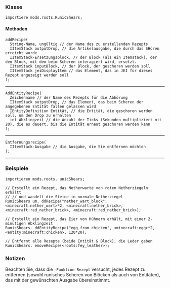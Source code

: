 ### Klasse

```zenscript
importiere mods.roots.RunicShears;
```

#### Methoden

```zenscript
addRecipe(
  String-Name, ungültig // der Name des zu erstellenden Rezepts
  IItemStack outputDrop, // die Artikelausgabe, die durch das SHören erreicht wurde
  IItemStack-Ersetzungsblock, // der Block (als ein Itemstack), der den Block, mit dem beim Scheren interagiert wird, ersetzt.
  IItemStack inputBlock, // der Block, der geschoren werden soll
  IItemStack jeiDisplayItem // das Element, das in JEI für dieses Rezept angezeigt werden soll
);
```

* * *

```zenscript
AddEntityRecipe(
  Zeichenname // der Name des Rezepts für die Abhörung
  IItemStack outputDrop, // das Element, das beim Scheren der angegebenen Entität fallen gelassen wird
  IEntityDefinition Entität, // die Entität, die geschoren werden soll, um den Drop zu erhalten
  int Abklingzeit // die Anzahl der Ticks (Sekunden multipliziert mit 20), die es dauert, bis die Entität erneut geschoren werden kann
);
```

* * *

```zenscript
Entfernungsrecipe(
  IItemStack-Ausgabe // die Ausgabe, die Sie entfernen möchten
);
```

* * *

### Beispiele

```zenscript
importieren mods.roots. unicShears;

// Erstellt ein Rezept, das Netherwarte von roten Netherziegeln erhältt
// // und wandelt die Steine in normale Netherziegel
RunicShears um. ddRecipe("nether_wart_block", <minecraft:nether_wart>*2, <minecraft:nether_brick>, <minecraft:red_nether_brick>, <minecraft:red_nether_brick>);

// Erstellt ein Rezept, das Eier von Hühnern erhält, mit einer 2-minütigen Abklingzeit
RunicShears. ddEntityRecipe("egg_from_chicken", <minecraft:egg>*2, <entity:minecraft:chicken>, 120*20);

// Entfernt alle Rezepte (beide Entität & Block), die Leder geben
RunicShears. emoveRecipe(<roots:fey_leather>);
```

### Notizen

Beachten Sie, dass die `-Funktion Rezept` versucht, jedes Rezept zu entfernen (sowohl runisches Scheren von Blöcken als auch von Entitäten), das mit der gewünschten Ausgabe übereinstimmt.